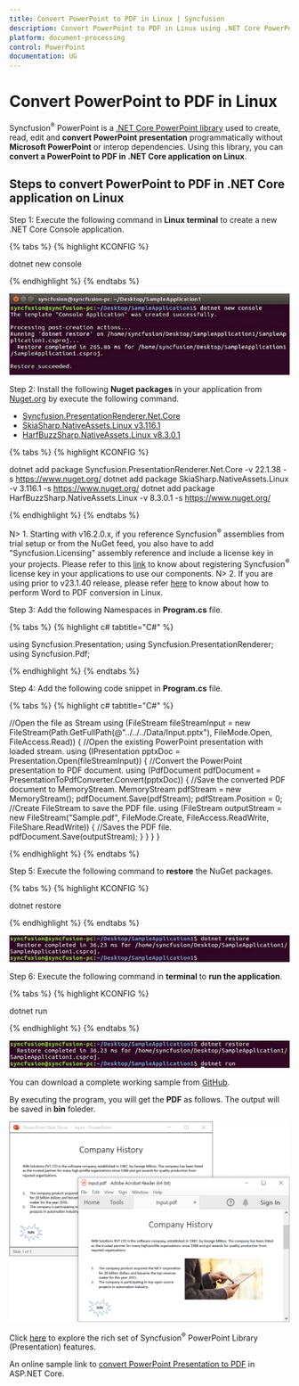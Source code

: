 ```yaml
---
title: Convert PowerPoint to PDF in Linux | Syncfusion
description: Convert PowerPoint to PDF in Linux using .NET Core PowerPoint library (Presentation) without Microsoft PowerPoint or interop dependencies.
platform: document-processing
control: PowerPoint
documentation: UG
---
```


# Convert PowerPoint to PDF in Linux

Syncfusion<sup>&reg;</sup> PowerPoint is a [.NET Core PowerPoint library](https://www.syncfusion.com/document-processing/powerpoint-framework/net-core) used to create, read, edit and **convert PowerPoint presentation** programmatically without **Microsoft PowerPoint** or interop dependencies. Using this library, you can **convert a PowerPoint to PDF in .NET Core application on Linux**.

## Steps to convert PowerPoint to PDF in .NET Core application on Linux

Step 1: Execute the following command in **Linux terminal** to create a new .NET Core Console application.

{% tabs %}
{% highlight KCONFIG %}

dotnet new console

{% endhighlight %}
{% endtabs %}

![Create .NET Core console application on Linux](Workingwith-Linux/CreateCore.png)

Step 2: Install the following **Nuget packages** in your application from [Nuget.org](https://www.nuget.org/) by execute the following command.

* [Syncfusion.PresentationRenderer.Net.Core](https://www.nuget.org/packages/Syncfusion.PresentationRenderer.Net.Core) 
* [SkiaSharp.NativeAssets.Linux v3.116.1](https://www.nuget.org/packages/SkiaSharp.NativeAssets.Linux/3.116.1)
* [HarfBuzzSharp.NativeAssets.Linux v8.3.0.1](https://www.nuget.org/packages/HarfBuzzSharp.NativeAssets.Linux/8.3.0.1)

{% tabs %}
{% highlight KCONFIG %}

dotnet add package Syncfusion.PresentationRenderer.Net.Core -v 22.1.38 -s https://www.nuget.org/
dotnet add package SkiaSharp.NativeAssets.Linux -v 3.116.1 -s https://www.nuget.org/
dotnet add package HarfBuzzSharp.NativeAssets.Linux -v 8.3.0.1 -s https://www.nuget.org/

{% endhighlight %}
{% endtabs %}

N> 1. Starting with v16.2.0.x, if you reference Syncfusion<sup>&reg;</sup> assemblies from trial setup or from the NuGet feed, you also have to add "Syncfusion.Licensing" assembly reference and include a license key in your projects. Please refer to this [link](https://help.syncfusion.com/common/essential-studio/licensing/overview) to know about registering Syncfusion<sup>&reg;</sup> license key in your applications to use our components.
N> 2. If you are using prior to v23.1.40 release, please refer [here](https://help.syncfusion.com/document-processing/word/word-library/net/faq#what-are-the-nuget-packages-to-be-installed-to-perform-word-to-pdf-conversion-in-linux-os) to know about how to perform Word to PDF conversion in Linux.

Step 3: Add the following Namespaces in **Program.cs** file.

{% tabs %}
{% highlight c# tabtitle="C#" %}

using Syncfusion.Presentation;
using Syncfusion.PresentationRenderer;
using Syncfusion.Pdf;

{% endhighlight %}
{% endtabs %}

Step 4: Add the following code snippet in **Program.cs** file.

{% tabs %}
{% highlight c# tabtitle="C#" %}

//Open the file as Stream
using (FileStream fileStreamInput = new FileStream(Path.GetFullPath(@"../../../Data/Input.pptx"), FileMode.Open, FileAccess.Read))
{
    //Open the existing PowerPoint presentation with loaded stream.
    using (IPresentation pptxDoc = Presentation.Open(fileStreamInput))
    {
        //Convert the PowerPoint presentation to PDF document.
        using (PdfDocument pdfDocument = PresentationToPdfConverter.Convert(pptxDoc))
        {
            //Save the converted PDF document to MemoryStream.
            MemoryStream pdfStream = new MemoryStream();
            pdfDocument.Save(pdfStream);
            pdfStream.Position = 0;
            //Create FileStream to save the PDF file.
            using (FileStream outputStream = new FileStream("Sample.pdf", FileMode.Create, FileAccess.ReadWrite, FileShare.ReadWrite))
            {
                //Saves the PDF file.
                pdfDocument.Save(outputStream);
            }
        }
    }
}

{% endhighlight %}
{% endtabs %}

Step 5: Execute the following command to **restore** the NuGet packages.

{% tabs %}
{% highlight KCONFIG %}

dotnet restore

{% endhighlight %}
{% endtabs %}

![Restore the NuGet packages](Workingwith-Linux/Restore.png)

Step 6: Execute the following command in **terminal** to **run the application**.

{% tabs %}
{% highlight KCONFIG %}

dotnet run

{% endhighlight %}
{% endtabs %}

![Run the Applcation](Workingwith-Linux/Run.png)

You can download a complete working sample from [GitHub](https://github.com/SyncfusionExamples/PowerPoint-Examples/tree/master/PPTX-to-PDF-conversion/Convert-PowerPoint-presentation-to-PDF/Linux).

By executing the program, you will get the **PDF** as follows. The output will be saved in **bin** foleder.

![Converted PDF from PowerPoint in Linux](PPTXtoPDF_images/Output_PowerPoint_Presentation_to-PDF.png)

Click [here](https://www.syncfusion.com/document-processing/powerpoint-framework/net-core) to explore the rich set of Syncfusion<sup>&reg;</sup> PowerPoint Library (Presentation) features. 

An online sample link to [convert PowerPoint Presentation to PDF](https://ej2aspnetcore.azurewebsites.net/aspnetcore/powerpoint/pptxtopdf#/material3) in ASP.NET Core. 